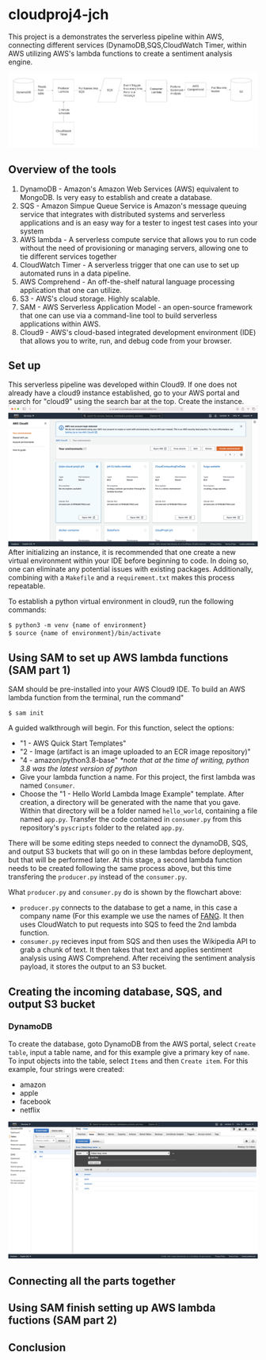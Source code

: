 # cloudproj4-jch

This project is a demonstrates the serverless pipeline within AWS, connecting different services (DynamoDB,SQS,CloudWatch Timer,  within AWS utilizing AWS's lambda functions to create a sentiment analysis engine.

![ScreenShot](https://github.com/joehs16/cloudproj4-jch/blob/main/assets/flowchart_proj4.jpg)

## Overview of the tools
1. DynamoDB - Amazon's Amazon Web Services (AWS) equivalent to MongoDB. Is very easy to establish and create a database.
2. SQS - Amazon Simpue Queue Service is Amazon's message queuing service that integrates with distributed systems and serverless applications and is an easy way for a tester to ingest test cases into your system
3. AWS lambda - A serverless compute service that allows you to run code without the need of provisioning or managing servers, allowing one to tie different services together
4. CloudWatch Timer - A serverless trigger that one can use to set up automated runs in a data pipeline.
5. AWS Comprehend - An off-the-shelf natural language processing application that one can utilize.
6. S3 - AWS's cloud storage. Highly scalable.
7. SAM - AWS Serverless Application Model - an open-source framework that one can use via a command-line tool to build serverless applications within AWS.
8. Cloud9 - AWS's cloud-based integrated development environment (IDE) that allows you to write, run, and debug code from your browser.

## Set up
This serverless pipeline was developed within Cloud9. If one does not already have a cloud9 instance established, go to your AWS portal and search for "cloud9" using the search bar at the top. Create the instance.
![cloud9](https://github.com/joehs16/cloudproj4-jch/blob/main/assets/cloud9_instance.png)
After initializing an instance, it is recommended that one create a new virtual environment within your IDE before beginning to code. In doing so, one can eliminate any potential issues with existing packages. Additionally, combining with a <code>Makefile</code> and a <code>requirement.txt</code> makes this process repeatable.

To establish a python virtual environment in cloud9, run the following commands:

```
$ python3 -m venv {name of environment}
$ source {name of environment}/bin/activate
```

## Using SAM to set up AWS lambda functions (SAM part 1)
SAM should be pre-installed into your AWS Cloud9 IDE. To build an AWS lambda function from the terminal, run the command"
```
$ sam init
```
A guided walkthrough will begin. For this function, select the options:
* "1 - AWS Quick Start Templates"
* "2 - Image (artifact is an image uploaded to an ECR image repository)"
* "4 - amazon/python3.8-base" *\*note that at the time of writing, python 3.8 was the latest version of python*
* Give your lambda function a name. For this project, the first lambda was named <code>Consumer</code>.
* Choose the "1 - Hello World Lambda Image Example" template.
After creation, a directory will be generated with the name that you gave. Within that directory will be a folder named <code>hello_world</code>, containing a file named <code>app.py</code>. Transfer the code contained in <code>consumer.py</code> from this repository's <code>pyscripts</code> folder to the related <code>app.py</code>.

There will be some editing steps needed to connect the dynamoDB, SQS, and output S3 buckets that will go on in these lambdas before deployment, but that will be performed later. At this stage, a second lambda function needs to be created following the same process above, but this time transfering the <code>producer.py</code> instead of the <code>consumer.py</code>.

What <code>producer.py</code> and <code>consumer.py</code> do is shown by the flowchart above:
* <code>producer.py</code> connects to the database to get a name, in this case a company name (For this example we use the names of [FANG](https://en.wikipedia.org/wiki/Big_Tech). It then uses CloudWatch to put requests into SQS to feed the 2nd lambda function.
* <code>consumer.py</code> recieves input from SQS and then uses the Wikipedia API to grab a chunk of text. It then takes that text and applies sentiment analysis using AWS Comprehend. After receiving the sentiment analysis payload, it stores the output to an S3 bucket.

## Creating the incoming database, SQS, and output S3 bucket
### DynamoDB
To create the database, goto DynamoDB from the AWS portal, select <code>Create table</code>, input a table name, and for this example give a primary key of <code>name</code>. To input objects into the table, select <code>Items</code> and then <code>Create item</code>. For this example, four strings were created:
- amazon
- apple
- facebook
- netflix

![dynamoDB](https://github.com/joehs16/cloudproj4-jch/blob/main/assets/dynamoDB.png)



## Connecting all the parts together

## Using SAM finish setting up AWS lambda fuctions (SAM part 2)

## Conclusion
